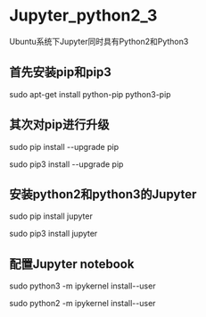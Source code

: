 # Jupyter_python2_3

Ubuntu系统下Jupyter同时具有Python2和Python3


## 首先安装pip和pip3
sudo apt-get install python-pip python3-pip

## 其次对pip进行升级
sudo pip install --upgrade pip  

sudo pip3 install --upgrade pip

## 安装python2和python3的Jupyter
sudo pip install jupyter

sudo pip3 install jupyter

## 配置Jupyter notebook
sudo python3 -m ipykernel install--user

sudo python2 -m ipykernel install--user











